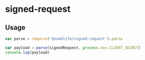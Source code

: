 # signed-request

## Usage
```javascript
var parse = require('@sodalife/signed-request').parse

var payload = parse(signedRequest, process.env.CLIENT_SECRET)
console.log(payload)
```
